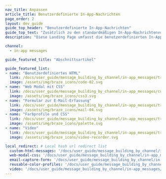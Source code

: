 ```yaml
---
nav_title: Anpassen
article_title: Benutzerdefinierte In-App-Nachrichten
page_order: 2
layout: dev_guide
guide_top_header: "Benutzerdefinierte In-App-Nachrichten"
guide_top_text: "Zusätzlich zu den standardmäßigen In-App-Nachrichtenvorlagen bietet Braze auch benutzerdefinierte Nachrichtenvorlagen, die benutzerdefiniertes HTML, Modals mit benutzerdefiniertem CSS, E-Mail-Erfassungsformulare, Videos und vieles mehr ermöglichen."
description: "Diese Landing Page umfasst die benutzerdefinierten In-App-Nachrichtenvorlagen, die benutzerdefiniertes HTML, Modals mit benutzerdefiniertem CSS, Videos, E-Mail-Erfassungsformulare und mehr ermöglichen."

channel:
  - in-app messages

guide_featured_title: "Abschnittsartikel"

guide_featured_list:
- name: "Benutzerdefiniertes HTML"
  link: /docs/user_guide/message_building_by_channel/in-app_messages/traditional/customize/html_in-app_messages/
  image: /assets/img/braze_icons/code-02.svg
- name: "Web Modal mit CSS"
  link: /docs/user_guide/message_building_by_channel/in-app_messages/customize/color_profiles_and_css/#web-modal-css
  image: /assets/img/braze_icons/css3.svg
- name: "Formular zur E-Mail-Erfassung"
  link: /docs/user_guide/message_building_by_channel/in-app_messages/traditional/customize/email_capture_form/
  image: /assets/img/braze_icons/mail-04.svg
- name: "Farbprofile und CSS"
  link: /docs/user_guide/message_building_by_channel/in-app_messages/traditional/customize/color_profiles_and_css/
  image: /assets/img/braze_icons/palette.svg
- name: "Video"
  link: /docs/user_guide/message_building_by_channel/in-app_messages/traditional/customize/video/
  image: /assets/img/braze_icons/video-recorder.svg

local_redirect: # Local hash url redirect list
  custom-html-messages: '/docs/user_guide/message_building_by_channel/in-app_messages/traditional/customize/html_in-app_messages/'
  web-modal-css: '/docs/user_guide/message_building_by_channel/in-app_messages/traditional/customize/modal_with_css'
  email-capture-form: '/docs/user_guide/message_building_by_channel/in-app_messages/traditional/customize/email_capture_form/'
  reusable-color-profiles: '/docs/user_guide/message_building_by_channel/in-app_messages/customize/color_profiles_and_css/#web-modal-css'
  video: '/docs/user_guide/message_building_by_channel/in-app_messages/traditional/customize/video'
---
```

<br><br>